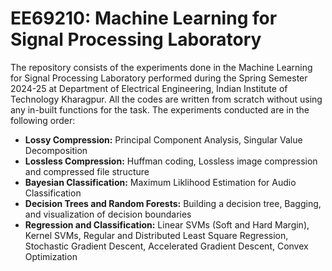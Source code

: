 # EE69210: Machine Learning for Signal Processing Laboratory 
The repository consists of the experiments done in the Machine Learning for Signal Processing Laboratory performed during the Spring Semester 2024-25 at Department of Electrical Engineering, Indian Institute of Technology Kharagpur. All the codes are written from scratch without using any in-built functions for the task. The experiments conducted are in the following order:

- **Lossy Compression:** Principal Component Analysis, Singular Value Decomposition
- **Lossless Compression:** Huffman coding, Lossless image compression and compressed file structure
- **Bayesian Classification:** Maximum Liklihood Estimation for Audio Classification
- **Decision Trees and Random Forests:** Building a decision tree, Bagging, and visualization of decision boundaries
- **Regression and Classification:** Linear SVMs (Soft and Hard Margin), Kernel SVMs, Regular and Distributed Least Square Regression, Stochastic Gradient Descent, Accelerated Gradient Descent, Convex Optimization
